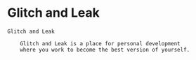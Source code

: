 # Glitch and Leak

    Glitch and Leak

```
    Glitch and Leak is a place for personal development
    where you work to become the best version of yourself.
```
